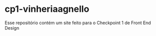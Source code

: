 # cp1-vinheriaagnello
Esse repositório contém um site feito para o Checkpoint 1 de Front End Design
